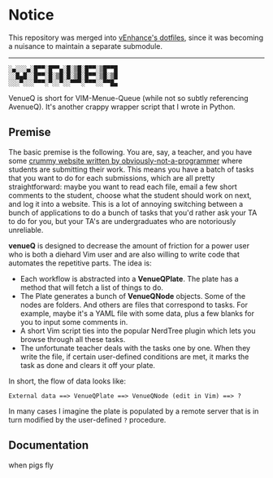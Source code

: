 # Notice

This repository was merged into [vEnhance's dotfiles](https://github.com/vEnhance/dotfiles/venueQ), since it was becoming a nuisance to maintain a separate submodule.

-----------------------

```
░▄░░░▄░█▀▀░█▀▀▄░█░▒█░█▀▀░▒█▀▀█
░░█▄█░░█▀▀░█░▒█░█░▒█░█▀▀░▒█░▒█
░░░▀░░░▀▀▀░▀░░▀░░▀▀▀░▀▀▀░░▀▀█▄
```

VenueQ is short for VIM-Menue-Queue (while not so subtly referencing AvenueQ).
It's another crappy wrapper script that I wrote in Python.

## Premise

The basic premise is the following. You are, say, a teacher, and you have some
[crummy website written by obviously-not-a-programmer](https://github.com/vEnhance/otis-web)
where students are submitting their work.
This means you have a batch of tasks that you want to do for each submissions,
which are all pretty straightforward:
maybe you want to read each file, email a few short comments to the student,
choose what the student should work on next, and log it into a website.
This is a lot of annoying switching between a bunch of applications to do a
bunch of tasks that you'd rather ask your TA to do for you,
but your TA's are undergraduates who are notoriously unreliable.

**venueQ** is designed to decrease the amount of friction for a power user who
is both a diehard Vim user and are also willing to write code that automates the
repetitive parts. The idea is:

* Each workflow is abstracted into a **VenueQPlate**.
	The plate has a method that will fetch a list of things to do.
* The Plate generates a bunch of **VenueQNode** objects.
	Some of the nodes are folders.
	And others are files that correspond to tasks.
	For example, maybe it's a YAML file with some data,
	plus a few blanks for you to input some comments in.
* A short Vim script ties into the popular NerdTree plugin
	which lets you browse through all these tasks.
* The unfortunate teacher deals with the tasks one by one.
	When they write the file, if certain user-defined conditions are met,
	it marks the task as done and clears it off your plate.

In short, the flow of data looks like:
```
External data ==> VenueQPlate ==> VenueQNode (edit in Vim) ==> ?
```
In many cases I imagine the plate is populated by a remote server
that is in turn modified by the user-defined `?` procedure.

## Documentation

when pigs fly
